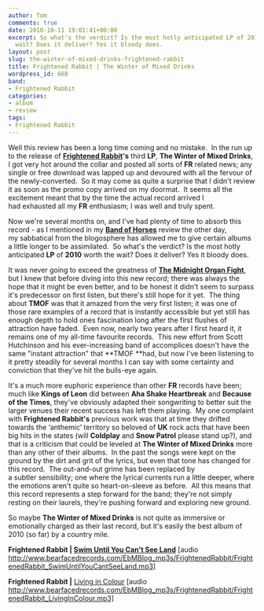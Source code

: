 ```yaml
---
author: Tom
comments: true
date: 2010-10-11 19:01:41+00:00
excerpt: So what's the verdict? Is the most hotly anticipated LP of 2010 worth the
  wait? Does it deliver? Yes it bloody does.
layout: post
slug: the-winter-of-mixed-drinks-frightened-rabbit
title: Frightened Rabbit | The Winter of Mixed Drinks
wordpress_id: 668
band:
- Frightened Rabbit
categories:
- album
- review
tags: 
- Frightened Rabbit
---
```


Well this review has been a long time coming and no mistake.  In the run up to the release of **[Frightened Rabbit](http://fat-cat.co.uk/fatcat/artist/frightened+rabbit)'s** third **LP**, **The Winter of Mixed Drinks**, I got very hot around the collar and posted all sorts of **FR** related news; any single or free download was lapped up and devoured with all the fervour of the newly-converted.  So it may come as quite a surprise that I didn't review it as soon as the promo copy arrived on my doormat.  It seems all the excitement meant that by the time the actual record arrived I had exhausted all my **FR** enthusiasm; I was well and truly spent.

Now we're several months on, and I've had plenty of time to absorb this record - as I mentioned in my **[Band of Horses](http://eatenbymonsters.wordpress.com/2010/09/29/infinite-arms-band-of-horses/)** review the other day, my sabbatical from the blogosphere has allowed me to give certain albums a little longer to be assimilated.  So what's the verdict? Is the most hotly anticipated **LP** of **2010** worth the wait? Does it deliver? Yes it bloody does.

It was never going to exceed the greatness of **[The Midnight Organ Fight](http://eatenbymonsters.wordpress.com/2008/12/09/the-midnight-organ-fight-frightened-rabbit/)**, but I knew that before diving into this new record; there was always the hope that it might be even better, and to be honest it didn't seem to surpass it's predecessor on first listen, but there's still hope for it yet.  The thing about **TMOF** was that it amazed from the very first listen; it was one of those rare examples of a record that is instantly accessible but yet still has enough depth to hold ones fascination long after the first flushes of attraction have faded.  Even now, nearly two years after I first heard it, it remains one of my all-time favourite records.  This new effort from Scott Hutchinson and his ever-increasing band of accomplices doesn't have the same "instant attraction" that **TMOF **had, but now I've been listening to it pretty steadily for several months I can say with some certainty and conviction that they've hit the bulls-eye again.

It's a much more euphoric experience than other **FR** records have been; much like **Kings of Leon** did between **Aha Shake Heartbreak** and **Because of the Times**, they've obviously adapted their songwriting to better suit the larger venues their recent success has left them playing.  My one complaint with **Frightened Rabbit's** previous work was that at time they drifted towards the ‘anthemic’ territory so beloved of **UK** rock acts that have been big hits in the states (will **Coldplay** and **Snow Patrol** please stand up?), and that is a criticism that could be leveled at **The Winter of Mixed Drinks** more than any other of their albums.  In the past the songs were kept on the ground by the dirt and grit of the lyrics, but even that tone has changed for this record.  The out-and-out grime has been replaced by a subtler sensibility; one where the lyrical currents run a little deeper, where the emotions aren't quite so heart-on-sleeve as before.  All this means that this record represents a step forward for the band; they're not simply resting on their laurels, they're pushing forward and exploring new ground.

So maybe **The Winter of Mixed Drinks** is not quite as immersive or emotionally charged as their last record, but it's easily the best album of 2010 (so far) by a country mile.

**Frightened Rabbit | [Swim Until You Can't See Land](http://www.bearfacedrecords.com/EbMBlog_mp3s/FrightenedRabbit/FrightenedRabbit_SwimUntilYouCantSeeLand.mp3)** [audio http://www.bearfacedrecords.com/EbMBlog_mp3s/FrightenedRabbit/FrightenedRabbit_SwimUntilYouCantSeeLand.mp3]

**Frightened Rabbit |** [Living in Colour](http://www.bearfacedrecords.com/EbMBlog_mp3s/FrightenedRabbit/FrightenedRabbit_LivingInColour.mp3) [audio http://www.bearfacedrecords.com/EbMBlog_mp3s/FrightenedRabbit/FrightenedRabbit_LivingInColour.mp3]
